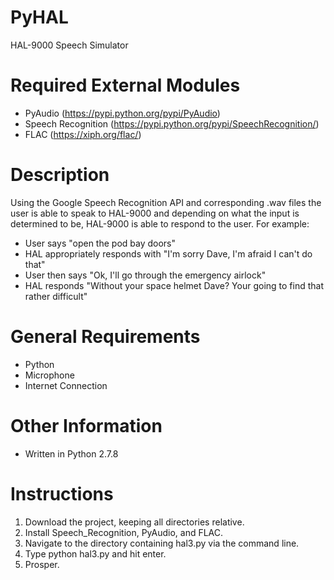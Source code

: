 PyHAL
=====

HAL-9000 Speech Simulator

Required External Modules
=====
- PyAudio (https://pypi.python.org/pypi/PyAudio)
- Speech Recognition (https://pypi.python.org/pypi/SpeechRecognition/)
- FLAC (https://xiph.org/flac/)

Description
=====
Using the Google Speech Recognition API and corresponding .wav files the user is able to speak to HAL-9000 and depending on what the input is determined to be, HAL-9000 is able to respond to the user.
For example: 
- User says "open the pod bay doors"
- HAL appropriately responds with "I'm sorry Dave, I'm afraid I can't do that"
- User then says "Ok, I'll go through the emergency airlock"
- HAL responds "Without your space helmet Dave? Your going to find that rather difficult"

General Requirements
=====
- Python
- Microphone
- Internet Connection

Other Information
=====
- Written in Python 2.7.8

Instructions
=====
1. Download the project, keeping all directories relative.
2. Install Speech_Recognition, PyAudio, and FLAC.
3. Navigate to the directory containing hal3.py via the command line.
4. Type python hal3.py and hit enter.
5. Prosper.
